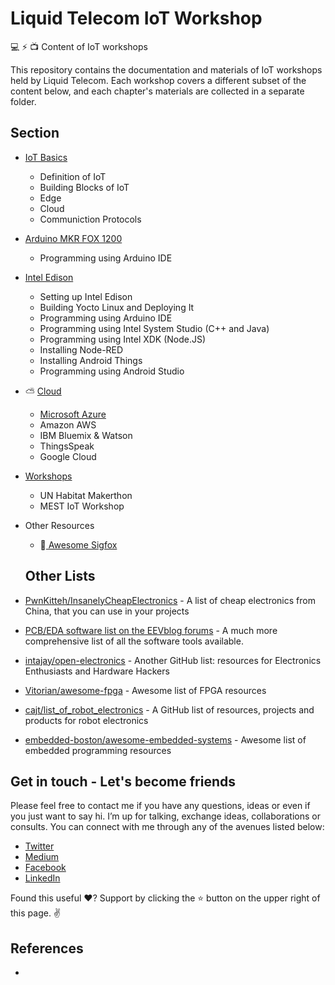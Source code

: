 Liquid Telecom IoT Workshop
===========================

💻 ⚡️  📺 Content of IoT workshops 

This repository contains the documentation and materials of IoT workshops held by Liquid Telecom. Each workshop covers a different subset of the content below, and each chapter's materials are collected in a separate folder. 

Section
-------------
- [IoT Basics](IoT-Basics/)
  - Definition of IoT
  - Building Blocks of IoT
  - Edge
  - Cloud
  - Communiction Protocols
  
- [Arduino MKR FOX 1200](https://github.com/ngesa254/Liquid-Sigfox-Workshop/tree/master/Sigfox%20Quick%20Start/MKRFOX%201200)
  - Programming using Arduino IDE
    
- [Intel Edison](Intel-Edison/)
  - Setting up Intel Edison
  - Building Yocto Linux and Deploying It
  - Programming using Arduino IDE
  - Programming using Intel System Studio (C++ and Java)
  - Programming using Intel XDK (Node.JS)
  - Installing Node-RED
  - Installing Android Things
  - Programming using Android Studio
  
- :partly_sunny: [ Cloud ](Cloud/)
  - [Microsoft Azure](https://github.com/ngesa254/Liquid-Sigfox-Workshop/tree/master/Azure)
  - Amazon AWS
  - IBM Bluemix & Watson
  - ThingsSpeak
  - Google Cloud
  
- [ Workshops ](Workshops/)
  - UN Habitat Makerthon
  - MEST IoT Workshop
  
- Other Resources 
  - :satellite:[ Awesome Sigfox ](https://github.com/ngesa254/awesome-sigfox)
  
  ## Other Lists
- [PwnKitteh/InsanelyCheapElectronics](https://github.com/PwnKitteh/InsanelyCheapElectronics) - A list of cheap electronics from China, that you can use in your projects
- [PCB/EDA software list on the EEVblog forums](http://www.eevblog.com/forum/eda/pcbeda-software-list/) - A much more comprehensive list of all the software tools available.
- [intajay/open-electronics](https://github.com/intajay/open-electronics) - Another GitHub list: resources for Electronics Enthusiasts and Hardware Hackers
- [Vitorian/awesome-fpga](https://github.com/Vitorian/awesome-fpga) - Awesome list of FPGA resources
- [cajt/list_of_robot_electronics](https://github.com/cajt/list_of_robot_electronics) - A GitHub list of resources, projects and products for robot electronics
- [embedded-boston/awesome-embedded-systems](https://github.com/embedded-boston/awesome-embedded-systems) - Awesome list of embedded programming resources
  
Get in touch - Let's become friends
----------------------------------


Please feel free to contact me if you have any questions, ideas or even if you just want to say hi. I’m up for talking, exchange ideas, collaborations or consults. You can connect with me through any of the avenues listed below:

- [Twitter](https://twitter.com/Ngesa254)
- [Medium](https://medium.com/iot-5g-extreme-ideas-lab)
- [Facebook](https://web.facebook.com/marvinngesa)
- [LinkedIn](https://www.linkedin.com/in/engngesamarvin) 

Found this useful ❤️? Support by clicking the ⭐️ button on the upper right of this page. ✌️

References
----------

-

